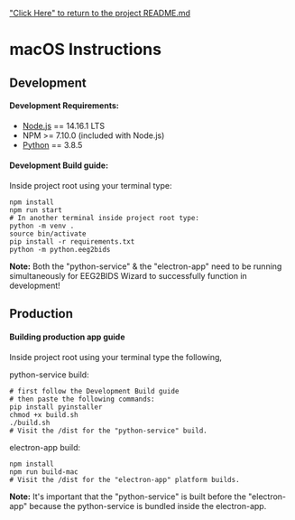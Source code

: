 ["Click Here" to return to the project README.md](../../README.md)

# macOS Instructions

## Development

#### Development Requirements:

 * [Node.js](https://nodejs.org/en/download/current) == 14.16.1 LTS
 * NPM >= 7.10.0 (included with Node.js)
 * [Python](https://www.python.org/downloads/) == 3.8.5

#### Development Build guide:

Inside project root using your terminal type:
```
npm install
npm run start
# In another terminal inside project root type:
python -m venv .
source bin/activate
pip install -r requirements.txt
python -m python.eeg2bids
```

**Note:** Both the "python-service" & the "electron-app" need to be running simultaneously for EEG2BIDS Wizard to successfully function in development!

## Production

#### Building production app guide

Inside project root using your terminal type the following,

python-service build:
```
# first follow the Development Build guide
# then paste the following commands:
pip install pyinstaller
chmod +x build.sh
./build.sh
# Visit the /dist for the "python-service" build.
```

electron-app build:
```
npm install
npm run build-mac
# Visit the /dist for the "electron-app" platform builds.
```

**Note:** It's important that the "python-service" is built before the "electron-app" because the python-service is bundled inside the electron-app.
